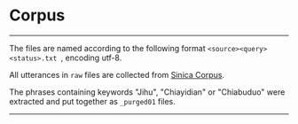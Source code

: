 # Corpus

---

The files are named according to the following format ```<source><query><status>.txt ```, encoding utf-8. 

All utterances in ```raw``` files are collected from [Sinica Corpus](http://asbc.iis.sinica.edu.tw/). 

The phrases containing keywords "Jihu", "Chiayidian" or "Chiabuduo" were extracted and put together as ```_purged01``` files.  



---

